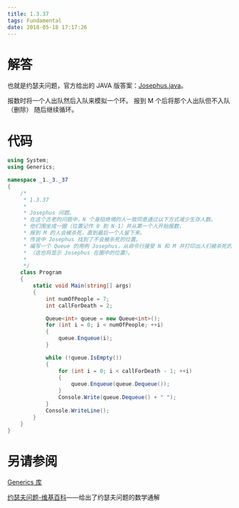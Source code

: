 ```yaml
---
title: 1.3.37
tags: Fundamental
date: 2018-05-18 17:17:26
---
```


# 解答

也就是约瑟夫问题，官方给出的 JAVA 版答案：[Josephus.java](http://algs4.cs.princeton.edu/13stacks/Josephus.java.html)。

报数时将一个人出队然后入队来模拟一个环。
报到 M 个后将那个人出队但不入队（删除）
随后继续循环。

# 代码

```csharp
using System;
using Generics;

namespace _1._3._37
{
    /*
     * 1.3.37
     * 
     * Josephus 问题。
     * 在这个古老的问题中，N 个身陷绝境的人一致同意通过以下方式减少生存人数。
     * 他们围坐成一圈（位置记作 0 到 N-1）并从第一个人开始报数，
     * 报到 M 的人会被杀死，直到最后一个人留下来。
     * 传说中 Josephus 找到了不会被杀死的位置。
     * 编写一个 Queue 的用例 Josephus，从命令行接受 N 和 M 并打印出人们被杀死的顺序
     * （这也将显示 Josephus 在圈中的位置）。
     * 
     */
    class Program
    {
        static void Main(string[] args)
        {
            int numOfPeople = 7;
            int callForDeath = 2;

            Queue<int> queue = new Queue<int>();
            for (int i = 0; i < numOfPeople; ++i)
            {
                queue.Enqueue(i);
            }

            while (!queue.IsEmpty())
            {
                for (int i = 0; i < callForDeath - 1; ++i)
                {
                    queue.Enqueue(queue.Dequeue());
                }
                Console.Write(queue.Dequeue() + " ");
            }
            Console.WriteLine();
        }
    }
}
```

# 另请参阅

[Generics 库](https://github.com/ikesnowy/Algorithms-4th-Edition-in-Csharp/tree/master/1%20Fundamental/1.3/Generics)

[约瑟夫问题-维基百科](https://zh.wikipedia.org/wiki/约瑟夫斯问题)——给出了约瑟夫问题的数学通解
